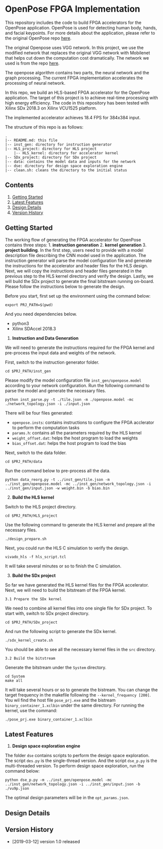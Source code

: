 OpenPose FPGA Implementation
==============

This repository includes the code to build FPGA accelerators for the OpenPose application. OpenPose is used for detecting human body, hands, and facial keypoints. For more details about the application, please refer to the original OpenPose repo [here](https://github.com/CMU-Perceptual-Computing-Lab/openpose).

The original Openpose uses VGG network. In this project, we use the modified network that replaces the original VGG network with Mobilenet that helps cut down the computation cost dramatically. 
The network we used is from the repo [here](https://github.com/ildoonet/tf-pose-estimation).

The openpose algorithm contains two parts, the neural network and the graph processing. The current FPGA implementation accelerates the processing of neural network.

In this repo, we build an HLS-based FPGA accelerator for the OpenPose application. The target of this project is to achieve real-time processing with high energy efficiency. The code in this repository has been tested with Xilinx SDx 2018.3 on Xilinx VCU1525 platform.

The implemented accelerator achieves 18.4 FPS for 384x384 input. 

The structure of this repo is as follows:
```
.
|-- README.md: this file
|-- inst_gen: directory for instruction generator
|-- HLS_project: directory for HLS project
    |-- HLS_kernel: directory for accelerator kernel
|-- SDx_project: directory for SDx project
|-- data: contains the model data and inputs for the network
|-- dse: directory for design space exploration engine
|-- clean.sh: cleans the directory to the initial status
```

## Contents
1. [Getting Started](#getting-started)
2. [Latest Features](#latest-features)
3. [Design Details](#design-details)
4. [Version History](#version-history)

## Getting Started

The working flow of generating the FPGA accelerator for OpenPose contains three steps: 1. **instruction generation** 2. **kernel generation** 3. **project building**. In the first step, users need to provide with a model description file describing the CNN model used in the application. The instruction generator will parse the model configuration file and generate the instructions for the accelerator and header files for the HLS design. Next, we will copy the instructions and header files generated in the previous step to the HLS kernel directory and verify the design. Lastly, we will build the SDx project to generate the final bitstream running on-board. Please follow the instructions below to generate the design.

Before you start, first set up the environment using the command below:
```
export PRJ_PATH=$(pwd)
```
And you need dependencies below.
- python3
- Xilinx SDAccel 2018.3

1. **Instruction and Data Generation**

We will need to generate the instructions required for the FPGA kernel and pre-process the input data and weights of the network.

First, switch to the instruction generator folder.
```
cd $PRJ_PATH/inst_gen
```
Please modify the model configuration file `inst_gen/openpose.model` according to your network configuration. Run the following command to parse the model and generate the necessary files.
```
python inst_parse.py -t ./tile.json -m ./openpose.model -mc ./network_topology.json -i ./input.json
```
There will be four files generated: 
- `openpose.insts`: contains instructions to configure the FPGA acclerator to perform the computation tasks
- `params.h`: contains all the parameters required by the HLS kernel
- `weight_offset.dat`: helps the host program to load the weights
- `bias_offset.dat`: helps the host program to load the bias

Next, switch to the data folder.
```
cd $PRJ_PATH/data
```
Run the command below to pre-process all the data.
```
python data_reorg.py -t ../inst_gen/tile.json -m ../inst_gen/openpose.model -mc ../inst_gen/network_topology.json -i ../inst_gen/input.json -w weight.bin -b bias.bin
```

2. **Build the HLS kernel**

Switch to the HLS project directory.
```
cd $PRJ_PATH/HLS_project
```
Use the following command to generate the HLS kernel and prepare all the necessary files.
```
./design_prepare.sh
```
Next, you could run the HLS C simulation to verify the design.
```
vivado_hls -f hls_script.tcl
```
It will take several minutes or so to finish the C simulation. 

3. **Build the SDx project**

So far we have generated the HLS kernel files for the FPGA accelerator. Next, we will need to build the bitstream of the FPGA kernel.

    3.1 Prepare the SDx kernel

We need to combine all kernel files into one single file for SDx project. 
To start with, switch to SDx project directory.
```
cd $PRJ_PATH/SDx_project
```

And run the following script to generate the SDx kernel.
```
./sdx_kernel_create.sh
```

You should be able to see all the necessary kernel files in the `src` directory.

    3.2 Build the bitstream
    
Generate the bitstream under the `System` directory.
```
cd System
make all
```
It will take several hours or so to generate the bistream. You can change the target frequency in the makefile following the `--kernel_frequency [200]`.
You wil find the host file `pose_prj.exe` and the bistream `binary_container_1.xclbin` under the same directory.
For running the kernel, use the command:
```
./pose_prj.exe binary_container_1.xclbin
```

## Latest Features
1. **Design space exploration engine**

The folder `dse` contains scripts to perform the design space exploration. The script `des.py` is the single-thread version. And the script `dse_p.py` is the multi-threaded version. To perform design space exploration, run the command below:
```
python dse_p.py -m ../inst_gen/openpose.model -mc ../inst_gen/network_topology.json -i ../inst_gen/input.json -b ./vu9p.json
```

The optimal design parameters will be in the `opt_params.json`. 

## Design Details

## Version History

+ [2019-03-12] version 1.0 released
